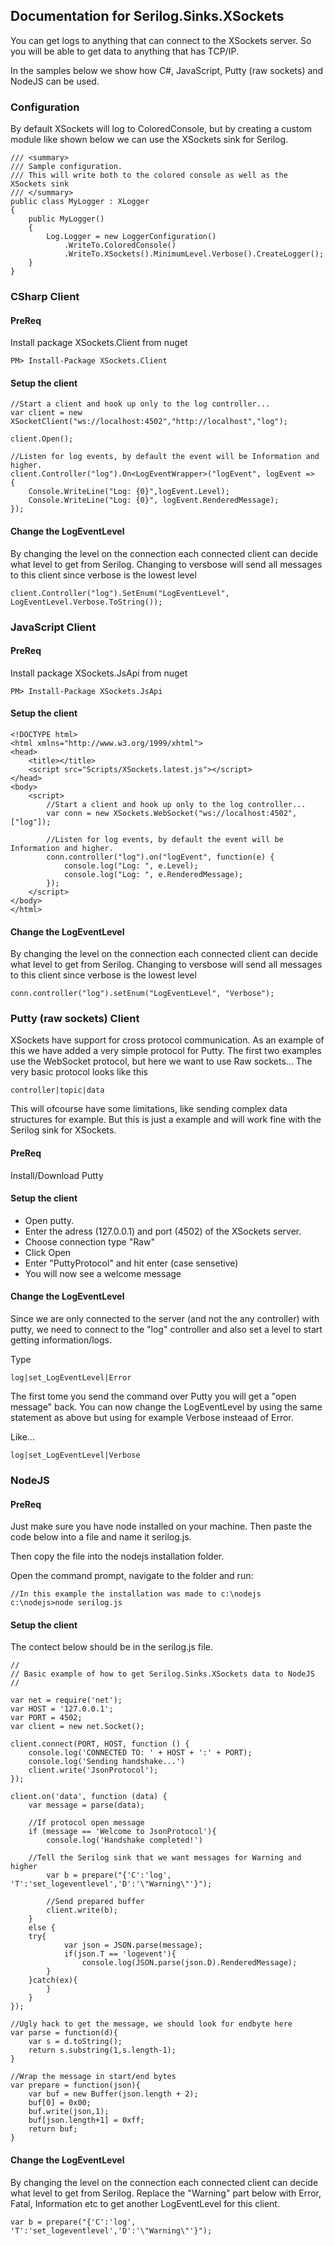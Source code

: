 ## Documentation for Serilog.Sinks.XSockets

You can get logs to anything that can connect to the XSockets server.
So you will be able to get data to anything that has TCP/IP.

In the samples below we show how C#, JavaScript, Putty (raw sockets) and NodeJS can be used.

### Configuration
By default XSockets will log to ColoredConsole, but by creating a custom module like shown below we can use the XSockets sink for Serilog.

    /// <summary>
    /// Sample configuration.
    /// This will write both to the colored console as well as the XSockets sink
    /// </summary>
    public class MyLogger : XLogger
    {
        public MyLogger()
        {
            Log.Logger = new LoggerConfiguration()
                .WriteTo.ColoredConsole()
                .WriteTo.XSockets().MinimumLevel.Verbose().CreateLogger();           
        }
    }
    
### CSharp Client

#### PreReq
Install package XSockets.Client from nuget

    PM> Install-Package XSockets.Client
    
#### Setup the client

    //Start a client and hook up only to the log controller...
    var client = new XSocketClient("ws://localhost:4502","http://localhost","log");

    client.Open();
                
    //Listen for log events, by default the event will be Information and higher.
    client.Controller("log").On<LogEventWrapper>("logEvent", logEvent =>
    {                    
        Console.WriteLine("Log: {0}",logEvent.Level);
        Console.WriteLine("Log: {0}", logEvent.RenderedMessage);
    });

#### Change the LogEventLevel
By changing the level on the connection each connected client can decide what level to get from Serilog. Changing to versbose will send all messages to this client since verbose is the lowest level
    
    client.Controller("log").SetEnum("LogEventLevel", LogEventLevel.Verbose.ToString());
    
    
### JavaScript Client

#### PreReq
Install package XSockets.JsApi from nuget

    PM> Install-Package XSockets.JsApi
    
#### Setup the client

    <!DOCTYPE html>
    <html xmlns="http://www.w3.org/1999/xhtml">
    <head>
        <title></title>
        <script src="Scripts/XSockets.latest.js"></script>
    </head>
    <body>
        <script>
            //Start a client and hook up only to the log controller...
            var conn = new XSockets.WebSocket("ws://localhost:4502",["log"]);        
                
            //Listen for log events, by default the event will be Information and higher.
            conn.controller("log").on("logEvent", function(e) {
                console.log("Log: ", e.Level);
                console.log("Log: ", e.RenderedMessage);
            });                             
        </script>
    </body>
    </html>

#### Change the LogEventLevel
By changing the level on the connection each connected client can decide what level to get from Serilog. Changing to versbose will send all messages to this client since verbose is the lowest level
    
    conn.controller("log").setEnum("LogEventLevel", "Verbose");
    
### Putty (raw sockets) Client
XSockets have support for cross protocol communication. As an example of this we have added a very simple protocol for Putty. The first two examples use the WebSocket protocol, but here we want to use Raw sockets... The very basic protocol looks like this

    controller|topic|data

This will ofcourse have some limitations, like sending complex data structures for example. But this is just a example and will work fine with the Serilog sink for XSockets.

#### PreReq
Install/Download Putty
    
#### Setup the client

 - Open putty.
 - Enter the adress (127.0.0.1) and port (4502) of the XSockets server.
 - Choose connection type "Raw"
 - Click Open
 - Enter "PuttyProtocol" and hit enter (case sensetive)
 - You will now see a welcome message

#### Change the LogEventLevel
Since we are only connected to the server (and not the any controller) with putty, we need to connect to the "log" controller and also set a level to start getting information/logs.

Type 
    
    log|set_LogEventLevel|Error
    
The first tome you send the command over Putty you will get a "open message" back. You can now change the LogEventLevel by using the same statement as above but using for example Verbose insteaad of Error.

Like...

    log|set_LogEventLevel|Verbose

### NodeJS

#### PreReq
Just make sure you have node installed on your machine. Then paste the code below into a file and name it serilog.js.

Then copy the file into the nodejs installation folder.

Open the command prompt, navigate to the folder and run:

    //In this example the installation was made to c:\nodejs
    c:\nodejs>node serilog.js
    
#### Setup the client
The contect below should be in the serilog.js file.

    //
    // Basic example of how to get Serilog.Sinks.XSockets data to NodeJS
    //

    var net = require('net');
    var HOST = '127.0.0.1';
    var PORT = 4502;
    var client = new net.Socket();

    client.connect(PORT, HOST, function () {
        console.log('CONNECTED TO: ' + HOST + ':' + PORT);
        console.log('Sending handshake...')
        client.write('JsonProtocol');
    });

    client.on('data', function (data) {
        var message = parse(data);

        //If protocol open message
        if (message == 'Welcome to JsonProtocol'){
            console.log('Handshake completed!')

	    //Tell the Serilog sink that we want messages for Warning and higher
            var b = prepare("{'C':'log', 'T':'set_logeventlevel','D':'\"Warning\"'}");

            //Send prepared buffer
            client.write(b);
        }
        else {
	    try{
                var json = JSON.parse(message);
                if(json.T == 'logevent'){
                    console.log(JSON.parse(json.D).RenderedMessage);
	        }
	    }catch(ex){
            }
        }
    });

    //Ugly hack to get the message, we should look for endbyte here
    var parse = function(d){
        var s = d.toString();
        return s.substring(1,s.length-1);
    }

    //Wrap the message in start/end bytes
    var prepare = function(json){
        var buf = new Buffer(json.length + 2);
        buf[0] = 0x00;
        buf.write(json,1);
        buf[json.length+1] = 0xff;
        return buf;
    }

#### Change the LogEventLevel
By changing the level on the connection each connected client can decide what level to get from Serilog. Replace the "Warning" part below with Error, Fatal, Information etc to get another LogEventLevel for this client.
    
    var b = prepare("{'C':'log', 'T':'set_logeventlevel','D':'\"Warning\"'}");
    